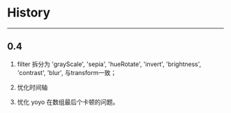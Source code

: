 # History
----

## 0.4

1. filter 拆分为 'grayScale', 'sepia', 'hueRotate', 'invert', 'brightness', 'contrast', 'blur', 与transform一致；

2. 忧化时间轴

3. 忧化 yoyo 在数组最后个卡顿的问题。